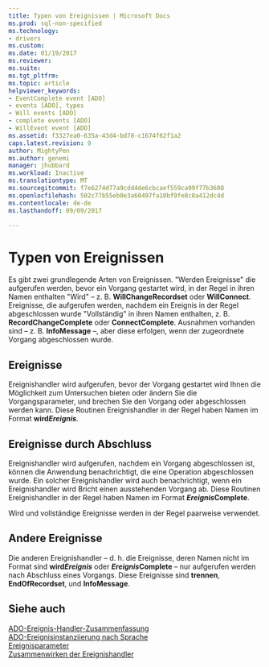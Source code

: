 ```yaml
---
title: Typen von Ereignissen | Microsoft Docs
ms.prod: sql-non-specified
ms.technology:
- drivers
ms.custom: 
ms.date: 01/19/2017
ms.reviewer: 
ms.suite: 
ms.tgt_pltfrm: 
ms.topic: article
helpviewer_keywords:
- EventComplete event [ADO]
- events [ADO], types
- Will events [ADO]
- complete events [ADO]
- WillEvent event [ADO]
ms.assetid: f3327ea0-635a-43d4-bd78-c1674f62f1a2
caps.latest.revision: 9
author: MightyPen
ms.author: genemi
manager: jhubbard
ms.workload: Inactive
ms.translationtype: MT
ms.sourcegitcommit: f7e6274d77a9cdd4de6cbcaef559ca99f77b3608
ms.openlocfilehash: 502c77b55eb0e3a60497fa10bf9fe8c8a412dc4d
ms.contentlocale: de-de
ms.lasthandoff: 09/09/2017

---
```

# <a name="types-of-events"></a>Typen von Ereignissen
Es gibt zwei grundlegende Arten von Ereignissen. "Werden Ereignisse" die aufgerufen werden, bevor ein Vorgang gestartet wird, in der Regel in ihren Namen enthalten "Wird" – z. B. **WillChangeRecordset** oder **WillConnect**. Ereignisse, die aufgerufen werden, nachdem ein Ereignis in der Regel abgeschlossen wurde "Vollständig" in ihren Namen enthalten, z. B. **RecordChangeComplete** oder **ConnectComplete**. Ausnahmen vorhanden sind – z. B. **InfoMessage** –, aber diese erfolgen, wenn der zugeordnete Vorgang abgeschlossen wurde.  
  
## <a name="will-events"></a>Ereignisse  
 Ereignishandler wird aufgerufen, bevor der Vorgang gestartet wird Ihnen die Möglichkeit zum Untersuchen bieten oder ändern Sie die Vorgangsparameter, und brechen Sie den Vorgang oder abgeschlossen werden kann. Diese Routinen Ereignishandler in der Regel haben Namen im Format  **wird*Ereignis***.  
  
## <a name="complete-events"></a>Ereignisse durch Abschluss  
 Ereignishandler wird aufgerufen, nachdem ein Vorgang abgeschlossen ist, können die Anwendung benachrichtigt, die eine Operation abgeschlossen wurde. Ein solcher Ereignishandler wird auch benachrichtigt, wenn ein Ereignishandler wird Bricht einen ausstehenden Vorgang ab. Diese Routinen Ereignishandler in der Regel haben Namen im Format  ***Ereignis*Complete**.  
  
 Wird und vollständige Ereignisse werden in der Regel paarweise verwendet.  
  
## <a name="other-events"></a>Andere Ereignisse  
 Die anderen Ereignishandler – d. h. die Ereignisse, deren Namen nicht im Format sind  **wird*Ereignis*** oder  ***Ereignis*Complete** – nur aufgerufen werden nach Abschluss eines Vorgangs. Diese Ereignisse sind **trennen**, **EndOfRecordset**, und **InfoMessage**.  
  
## <a name="see-also"></a>Siehe auch  
 [ADO-Ereignis-Handler-Zusammenfassung](../../../ado/guide/data/ado-event-handler-summary.md)   
 [ADO-Ereignisinstanziierung nach Sprache](../../../ado/guide/data/ado-event-instantiation-by-language.md)   
 [Ereignisparameter](../../../ado/guide/data/event-parameters.md)   
 [Zusammenwirken der Ereignishandler](../../../ado/guide/data/how-event-handlers-work-together.md)

